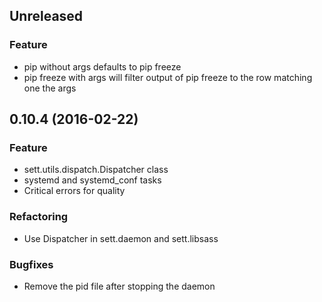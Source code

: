## Unreleased

### Feature

- pip without args defaults to pip freeze
- pip freeze with args will filter output of pip freeze to the row matching one
  the args


## 0.10.4 (2016-02-22)

### Feature
- sett.utils.dispatch.Dispatcher class
- systemd and systemd_conf tasks
- Critical errors for quality

### Refactoring
- Use Dispatcher in sett.daemon and sett.libsass

### Bugfixes
- Remove the pid file after stopping the daemon
